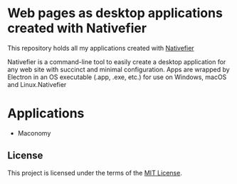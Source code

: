 # Web pages as desktop applications created with Nativefier

This repository holds all my applications created with [Nativefier](https://github.com/jiahaog/nativefier)

Nativefier is a command-line tool to easily create a desktop application for any web site with succinct and minimal configuration. Apps are wrapped by Electron in an OS executable (.app, .exe, etc.) for use on Windows, macOS and Linux.Nativefier


# Applications
* Maconomy




## License

This project is licensed under the terms of the [MIT License](LICENSE).